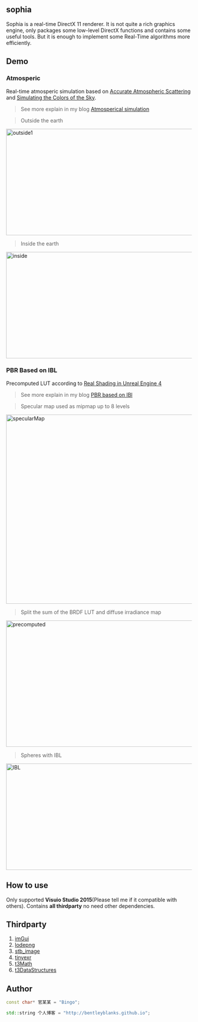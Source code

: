 ## sophia
Sophia is a real-time DirectX 11 renderer. It is not quite a rich graphics engine, only packages some low-level DirectX functions and contains some useful tools. But it is enough to implement some Real-Time algorithms more efficiently.

## Demo

### Atmosperic

Real-time atmosperic simulation based on [Accurate Atmospheric Scattering](https://developer.nvidia.com/gpugems/GPUGems2/gpugems2_chapter16.html) and [Simulating the Colors of the Sky](http://www.scratchapixel.com/lessons/procedural-generation-virtual-worlds/simulating-sky). 

> See more explain in my blog [Atmosperical simulation](http://bentleyblanks.github.io/2018/06/26/2018-06-26-Atmosperical%20simulation/)

> Outside the earth

<img src="https://farm2.staticflickr.com/1815/42921965492_5bb5243225_b.jpg" width="1024" height="288" alt="outside1">

> Inside the earth

<img src="https://farm2.staticflickr.com/1804/42252751394_2a58178cb6_b.jpg" width="1024" height="288" alt="inside">

### PBR Based on IBL 

Precomputed LUT according to [Real Shading in Unreal Engine 4](https://cdn2.unrealengine.com/Resources/files/2013SiggraphPresentationsNotes-26915738.pdf)

> See more explain in my blog [PBR based on IBl](http://bentleyblanks.github.io/2018/06/24/2018-06-24-PBR%20based%20on%20IBl/)

> Specular map used as mipmap up to 8 levels

<img src="https://farm2.staticflickr.com/1791/42069990655_b09f7336fc_b.jpg" width="1024" height="512" alt="specularMap">

> Split the sum of the BRDF LUT and diffuse irradiance map

<img src="https://farm2.staticflickr.com/1801/42922399172_9a5ed87ddb_b.jpg" width="1024" height="342" alt="precomputed">

> Spheres with IBL

<img src="https://farm2.staticflickr.com/1768/42253004964_05d7a943ca_b.jpg" width="1024" height="288" alt="IBL">

## How to use
Only supported **Visuio Studio 2015**(Please tell me if it compatible with others). Contains **all thirdparty** no need other dependencies. 

## Thirdparty
1. [imGui](https://github.com/ocornut/imgui)
2. [lodepng](https://github.com/lvandeve/lodepng)
3. [stb_image](https://github.com/nothings/stb/blob/master/stb_image.h)
4. [tinyexr](https://github.com/syoyo/tinyexr)
5. [t3Math](https://github.com/BentleyBlanks/t3Math)
6. [t3DataStructures](https://github.com/BentleyBlanks/t3DataStructures)

## Author

``` cpp
const char* 官某某 = "Bingo";

std::string 个人博客 = "http://bentleyblanks.github.io";
```
